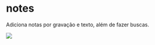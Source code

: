 # notes

 Adiciona notas por gravação e texto, além de fazer buscas.


 <img src="../notes/public/cap.png" />
